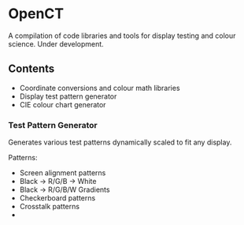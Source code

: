 # OpenCT
A compilation of code libraries and tools for display testing and colour science. Under development.


## Contents
- Coordinate conversions and colour math libraries
- Display test pattern generator
- CIE colour chart generator

### Test Pattern Generator
Generates various test patterns dynamically scaled to fit any display.

Patterns:
- Screen alignment patterns
- Black -> R/G/B -> White
- Black -> R/G/B/W Gradients
- Checkerboard patterns
- Crosstalk patterns
- 